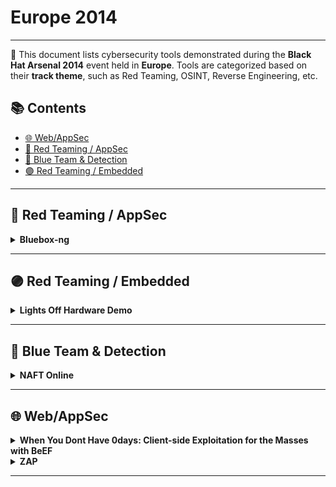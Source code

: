 # Europe 2014
---
📍 This document lists cybersecurity tools demonstrated during the **Black Hat Arsenal 2014** event held in **Europe**.
Tools are categorized based on their **track theme**, such as Red Teaming, OSINT, Reverse Engineering, etc.

## 📚 Contents
- [🌐 Web/AppSec](#🌐-webappsec)
- [🔴 Red Teaming / AppSec](#🔴-red-teaming-appsec)
- [🔵 Blue Team & Detection](#🔵-blue-team-detection)
- [🟣 Red Teaming / Embedded](#🟣-red-teaming-embedded)
---
## 🔴 Red Teaming / AppSec
<details><summary><strong>Bluebox-ng</strong></summary>

![Europe 2014](https://img.shields.io/badge/Europe%202014-blue) ![Category: 🔴 Red Teaming / AppSec](https://img.shields.io/badge/Category:%20🔴%20Red%20Teaming%20/%20AppSec-red) ![Jesús Pérez](https://img.shields.io/badge/Jesús%20Pérez-informational)

🔗 **Link:** [Bluebox-ng](https://github.com/jesusprubio/bluebox/blob/master/package.json)  
📝 **Description:** Bluebox-ng is a GPL VoIP/UC vulnerability scanner written using Node.js powers. My two cents is to improve security practices in these environments and to make Node.js still more awesome. During this conference, the first stable version (v0.1.0) will be presented with some bugs fixed and these cool features:- Auto VoIP/UC penetration test- Report generation- Performance enhancements

</details>

---
## 🟣 Red Teaming / Embedded
<details><summary><strong>Lights Off Hardware Demo</strong></summary>

![Europe 2014](https://img.shields.io/badge/Europe%202014-blue) ![Category: 🟣 Red Teaming / Embedded](https://img.shields.io/badge/Category:%20🟣%20Red%20Teaming%20/%20Embedded-purple) ![Javier Vazquez Vidal](https://img.shields.io/badge/Javier%20Vazquez%20Vidal-informational)

🔗 **Link:** [Lights Off Hardware Demo](https://gist.github.com/williballenthin/28c73da6cbf5e76e137a9100ab45697f)  
📝 **Description:** Are you interested in the "Lights Off! The Darkness of the Smart Meters" talk that will be presented at Black Hat Europe? Then you should check this out! Since Arsenal brings the invaluable opportunity of allowing the attendees to get a closer look at researchers work, we want to show you the real stuff. We want you to be able to see, feel and touch the process of reversing we experienced, and show you the tools we used.There will be IDA, Logic Analysers, GDB, Arduino, blown hardware (literally!) and a lot of wires!

</details>

---
## 🔵 Blue Team & Detection
<details><summary><strong>NAFT Online</strong></summary>

![Europe 2014](https://img.shields.io/badge/Europe%202014-blue) ![Category: 🔵 Blue Team & Detection](https://img.shields.io/badge/Category:%20🔵%20Blue%20Team%20&%20Detection-cyan) ![Didier Stevens](https://img.shields.io/badge/Didier%20Stevens-informational)

🔗 **Link:** [NAFT Online](https://github.com/shadawck/awesome-anti-forensic/blob/master/README.md?plain=1)  
📝 **Description:** Memory forensics is the next step the forensic community has taken. With NAFT Online, you can learn memory forensics for Cisco IOS. Learn how to use the Network Appliance Forensic Toolkit with a real Cisco IOS router.

</details>

---
## 🌐 Web/AppSec
<details><summary><strong>When You Dont Have 0days:  Client-side Exploitation for the Masses with BeEF</strong></summary>

![Europe 2014](https://img.shields.io/badge/Europe%202014-blue) ![Category: 🌐 Web/AppSec](https://img.shields.io/badge/Category:%20🌐%20Web/AppSec-blue) ![Michele Orrù](https://img.shields.io/badge/Michele%20Orrù-informational)

🔗 **Link:** [When You Dont Have 0days:  Client-side Exploitation for the Masses with BeEF](https://github.com/beefproject/beef/wiki/References)  
📝 **Description:** A bag of fresh and juicy 0days is certainly something you would love to get as a Christmas present, but it would probably be just a dream you had one of those drunken nights.Hold on! Not all is lost! There is still hope for pwning targets without 0days.We will walk you through multiple real-life examples of client-side pwnage, from tricking the victim to take the bait, to achieving persistence on the compromised system.The examples will be highly practical and will demonstrate how you can do proper client-side exploitation effectively, simply by abusing existing functionalities of browsers, extensions, legacy features, etc.We'll delve into Chrome and Firefox extensions (automating various repetitive actions that you'll likely perform in your engagements), HTML applications (HTA), abusing User Interface expectations, (Open) Office macros and more. All the attacks are supposed to work on fully patched target software, with a bit of magic trickery as the secret ingredient.You might already know some of these exploitation vectors, but you might need a way to automate your attacks and tailor them based on the victim language, browser, and whatnot. Either way, if you like offensive security, this is for you.

</details>

<details><summary><strong>ZAP</strong></summary>

![Europe 2014](https://img.shields.io/badge/Europe%202014-blue) ![Category: 🌐 Web/AppSec](https://img.shields.io/badge/Category:%20🌐%20Web/AppSec-blue) ![Zakaria Rachid](https://img.shields.io/badge/Zakaria%20Rachid-informational)

🔗 **Link:** [ZAP](https://github.com/zaproxy/zaproxy/wiki/ZapEvangelists/9e72f34d8bcb3b6940e6b28240a54063f6370e2d)  
📝 **Description:** The Zed Attack Proxy (ZAP) is currently the most active open source web application security tool and competes effectively with commercial tools.While it is an ideal tool for people new to appsec, it also has many features specifically intended for advanced penetration testing.Zack will give a quick introduction to ZAP and then dive into the more advanced features, presenting some useful scripts as well as giving an overview of where its heading.

</details>

---